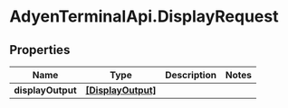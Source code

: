 # AdyenTerminalApi.DisplayRequest

## Properties

Name | Type | Description | Notes
------------ | ------------- | ------------- | -------------
**displayOutput** | [**[DisplayOutput]**](DisplayOutput.md) |  | 



